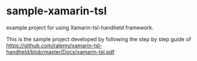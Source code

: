 # sample-xamarin-tsl
example project for using Xamarin-tsl-handheld framework.

This is the sample project developed by following the step by step guide of 
https://github.com/ralemy/xamarin-tsl-handheld/blob/master/Docs/xamarin-tsl.pdf
